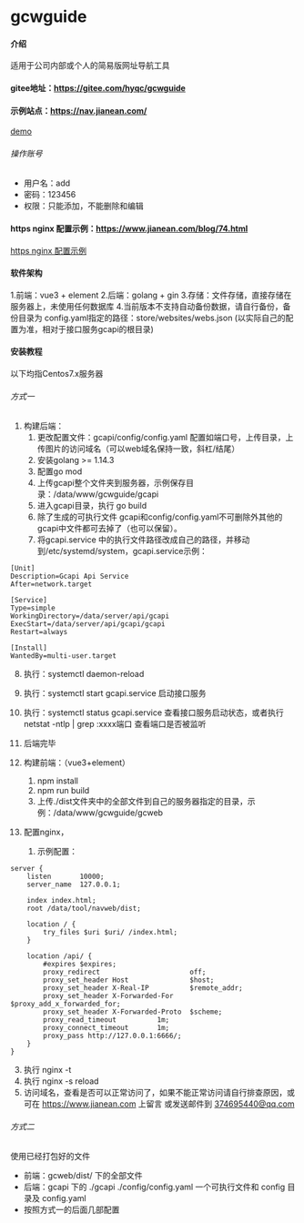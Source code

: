 # gcwguide

#### 介绍
适用于公司内部或个人的简易版网址导航工具

#### gitee地址：https://gitee.com/hyqc/gcwguide

#### 示例站点：https://nav.jianean.com/
[demo](https://nav.jianean.com/)
###### 操作账号
- 用户名：add
- 密码：123456
- 权限：只能添加，不能删除和编辑

#### https nginx 配置示例：https://www.jianean.com/blog/74.html
[https nginx 配置示例](https://www.jianean.com/blog/74.html)


#### 软件架构
1.前端：vue3 + element
2.后端：golang + gin
3.存储：文件存储，直接存储在服务器上，未使用任何数据库
4.当前版本不支持自动备份数据，请自行备份，备份目录为 config.yaml指定的路径：store/websites/webs.json (以实际自己的配置为准，相对于接口服务gcapi的根目录)


#### 安装教程

以下均指Centos7.x服务器

###### 方式一

1. 构建后端：
   1. 更改配置文件：gcapi/config/config.yaml 配置如端口号，上传目录，上传图片的访问域名（可以web域名保持一致，斜杠/结尾）
   2. 安装golang >= 1.14.3
   3. 配置go mod
   4. 上传gcapi整个文件夹到服务器，示例保存目录：/data/www/gcwguide/gcapi
   5. 进入gcapi目录，执行 go build
   6. 除了生成的可执行文件 gcapi和config/config.yaml不可删除外其他的gcapi中文件都可去掉了（也可以保留）。
   7. 将gcapi.service 中的执行文件路径改成自己的路径，并移动到/etc/systemd/system，gcapi.service示例：
```
[Unit]
Description=Gcapi Api Service
After=network.target

[Service]
Type=simple
WorkingDirectory=/data/server/api/gcapi
ExecStart=/data/server/api/gcapi/gcapi
Restart=always

[Install]
WantedBy=multi-user.target

```
   8. 执行：systemctl daemon-reload 
   9.  执行：systemctl start gcapi.service 启动接口服务
   10. 执行：systemctl status gcapi.service 查看接口服务启动状态，或者执行netstat -ntlp | grep :xxxx端口 查看端口是否被监听
   11. 后端完毕


2. 构建前端：（vue3+element）
   1. npm install
   2. npm run build
   3. 上传./dist文件夹中的全部文件到自己的服务器指定的目录，示例：/data/www/gcwguide/gcweb


3. 配置nginx，
   1. 示例配置：
```
server {
    listen       10000;
    server_name  127.0.0.1;

    index index.html;    
    root /data/tool/navweb/dist;

    location / {
        try_files $uri $uri/ /index.html;
    }

    location /api/ {
        #expires $expires;
        proxy_redirect                      off;
        proxy_set_header Host               $host;
        proxy_set_header X-Real-IP          $remote_addr;
        proxy_set_header X-Forwarded-For    $proxy_add_x_forwarded_for;
        proxy_set_header X-Forwarded-Proto  $scheme;
        proxy_read_timeout          1m;
        proxy_connect_timeout       1m;
        proxy_pass http://127.0.0.1:6666/;
    }
}

```
   3. 执行 nginx -t
   4. 执行 nginx -s reload
   5. 访问域名，查看是否可以正常访问了，如果不能正常访问请自行排查原因，或可在 https://www.jianean.com 上留言 或发送邮件到 374695440@qq.com 

###### 方式二
使用已经打包好的文件
-   前端：gcweb/dist/ 下的全部文件
-   后端：gcapi 下的 ./gcapi ./config/config.yaml 一个可执行文件和 config 目录及 config.yaml
-   按照方式一的后面几部配置
